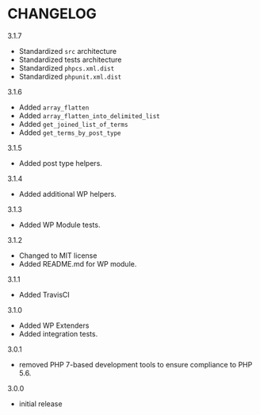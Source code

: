 CHANGELOG
=========

3.1.7
- Standardized `src` architecture
- Standardized tests architecture
- Standardized `phpcs.xml.dist`
- Standardized `phpunit.xml.dist`

3.1.6

- Added `array_flatten`
- Added `array_flatten_into_delimited_list`
- Added `get_joined_list_of_terms`
- Added `get_terms_by_post_type`

3.1.5
- Added post type helpers.

3.1.4
- Added additional WP helpers.

3.1.3
- Added WP Module tests.

3.1.2
- Changed to MIT license
- Added README.md for WP module.

3.1.1
- Added TravisCI

3.1.0
- Added WP Extenders
- Added integration tests.

3.0.1
- removed PHP 7-based development tools to ensure compliance to PHP 5.6.

3.0.0
- initial release

